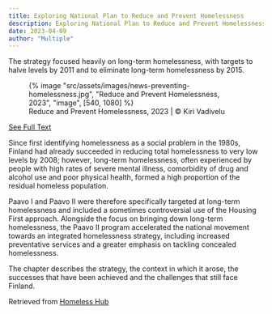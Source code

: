 ```yaml
---
title: Exploring National Plan to Reduce and Prevent Homelessness
description: Exploring National Plan to Reduce and Prevent Homelessness
date: 2023-04-09
author: "Multiple"
---
```


The strategy focused heavily on long-term homelessness, with targets to halve levels by 2011 and to eliminate long-term homelessness by 2015.

<!-- excerpt -->

<figure>
{% image "src/assets/images/news-preventing-homelessness.jpg", "Reduce and Prevent Homelessness, 2023", "image", [540, 1080] %}
<figcaption>Reduce and Prevent Homelessness, 2023 | © Kiri Vadivelu</figcaption>
</figure>

[See Full Text](https://kiri-vadivelu.ca/assets/docs/Exploring-Effective-Systems-Responses-to-Homelessness.pdf)

Since first identifying homelessness as a social problem in the 1980s, Finland had already succeeded in reducing total homelessness to very low levels by 2008; however, long-term homelessness, often experienced by people with high rates of severe mental illness, comorbidity of drug and alcohol use and poor physical health, formed a high proportion of the residual homeless population.

Paavo I and Paavo II were therefore specifically targeted at long-term homelessness and included a sometimes controversial use of the Housing First approach. Alongside the focus on bringing down long-term homelessness, the Paavo II program accelerated the national movement towards an integrated homelessness strategy, including increased preventative services and a greater emphasis on tackling concealed homelessness.

The chapter describes the strategy, the context in which it arose, the successes that have been achieved and the challenges that still face Finland.

Retrieved from [Homeless Hub](https://homelesshub.ca/resource/42-strategic-response-homelessness-finland-exploring-innovation-and-coordination-within)
